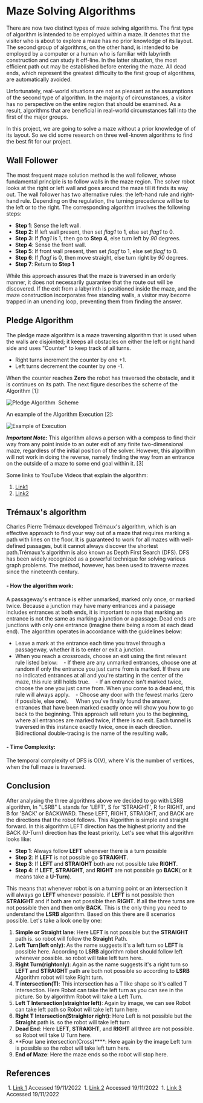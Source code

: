 # Maze Solving Algorithms
There are now two distinct types of maze solving algorithms. The first type of algorithm is intended to be employed within a maze. It denotes that the visitor who is about to explore a maze has no prior knowledge of its layout. The second group of algorithms, on the other hand, is intended to be employed by a computer or a human who is familiar with labyrinth construction and can study it off-line.
In the latter situation, the most efficient path out may be established before entering the maze. All dead ends, which represent the greatest difficulty to the first group of algorithms, are automatically avoided.

Unfortunately, real-world situations are not as pleasant as the assumptions of the second type of algorithm. In the majority of circumstances, a visitor has no perspective on the entire region that should be examined. As a result, algorithms that are beneficial in real-world circumstances fall into the first of the major groups.

In this project, we are going to solve a maze without a prior knowledge of of its layout. So we did some research on three well-known algorithms to find the best fit for our project.

## Wall Follower
The most frequent maze solution method is the wall follower, whose fundamental principle is to follow walls in the maze region. The solver robot looks at the right or left wall and goes around the maze till it finds its way out. The wall follower has two alternative rules: the left-hand rule and right-hand rule. Depending on the regulation, the turning precedence will be to the left or to the right.
The corresponding algorithm involves the following steps:
- **Step 1**: Sense the left wall.
- **Step 2**: If left wall present, then set _flag1_ to 1, else set
_flag1_ to 0.
- **Step 3**: If _flag1_ is 1, then go to **Step 4**, else turn left by *90* degrees.
- **Step 4**: Sense the front wall.
- **Step 5**: If front wall present, then set _flagf_ to 1, else set
_flagf_ to 0.
- **Step 6**: If _flagf_ is 0, then move straight, else turn right by *90* degrees.
- **Step 7**: Return to **Step 1**

While this approach assures that the maze is traversed in an orderly manner, it does not necessarily guarantee that the route out will be discovered. If the exit from a labyrinth is positioned inside the maze, and the maze construction incorporates free standing walls, a visitor may become trapped in an unending loop, preventing them from finding the answer.

## Pledge Algorithm
The pledge maze algorithm is a maze traversing algorithm that is used when the walls are disjointed; it keeps all obstacles on either the left or right hand side and uses "Counter" to keep track of all turns.
* Right turns increment the counter by one +1.
* Left turns decrement the counter by one -1.

When the counter reaches **Zero** the robot has traversed the obstacle, and it is continues on its path.
The next figure describes the scheme of the Algorithm [1]:

![Pledge Algorithm 
Scheme](https://www.researchgate.net/profile/Krzysztof-Cetnarowicz/publication/220855794/figure/fig1/AS:649286383566856@1531813345936/Pledge-algorithm-A-Left-or-Right-Hand-side_W640.jpg)

An example of the Algorithm Execution [2]:

![Example of Execution](https://www.researchgate.net/profile/Nageswara-Rao-8/publication/2377958/figure/fig3/AS:652608557555713@1532605413576/Execution-of-Pledge-algorithm.png)

***Important Note:*** This algorithm allows a person with a compass to find their way from any point inside to an outer exit of any finite two-dimensional maze, regardless of the initial position of the solver. However, this algorithm will not work in doing the reverse, namely finding the way from an entrance on the outside of a maze to some end goal within it. [3]

Some links to YouTube Videos that explain the algorithm:

1. [Link1](https://www.youtube.com/watch?v=_KxAMV-2tKU)
1. [Link2](https://www.youtube.com/watch?v=6da4ZbJlphw)
 
 
## Trémaux's algorithm
Charles Pierre Trémaux developed Trémaux's algorithm, which is an effective approach to find your way out of a maze that requires marking a path with lines on the floor. It is guaranteed to work for all mazes with well-defined passages, but it cannot always discover the shortest path.Trémaux's algorithm is also known as Depth First Search (DFS). DFS has been widely recognized as a powerful technique for solving various graph problems. The method, however, has been used to traverse mazes since the nineteenth century.
#### - How the algorithm work:
A passageway's entrance is either unmarked, marked only once, or marked twice. Because a junction may have many entrances and a passage includes entrances at both ends, it is important to note that marking an entrance is not the same as marking a junction or a passage. Dead ends are junctions with only one entrance (imagine there being a room at each dead end). The algorithm operates in accordance with the guidelines below:
- Leave a mark at the entrance each time you travel through a passageway, whether it is to enter or exit a junction.
- When you reach a crossroads, choose an exit using the first relevant rule listed below:
   - If there are any unmarked entrances, choose one at random if only the entrance you just came from is marked. If there are no indicated entrances at all and you're starting in the center of the maze, this rule still holds true.
   - If an entrance isn't marked twice, choose the one you just came from. When you come to a dead end, this rule will always apply.
   - Choose any door with the fewest marks (zero if possible, else one).
   
When you've finally found the answer, entrances that have been marked exactly once will show you how to go back to the beginning. This approach will return you to the beginning, where all entrances are marked twice, if there is no exit. Each tunnel is traversed in this instance exactly twice, once in each direction. Bidirectional double-tracing is the name of the resulting walk.

#### - Time Complexity:
The temporal complexity of DFS is O(V), where V is the number of vertices, when the full maze is traversed.

## Conclusion 
After analysing the three algorithms above we decided to go with LSRB algorithm,  In "LSRB" L stands for 'LEFT', S for 'STRAIGHT', R for RIGHT, and B for 'BACK' or BACKWARD. These LEFT, RIGHT, STRAIGHT, and BACK are the directions that the robot follows. This Algorithm is simple and straight forward. In this algorithm LEFT direction has the highest priority and the BACK (U-Turn) direction has the least priority. Let's see what this algorithm looks like:
- **Step 1**: Always follow **LEFT** whenever there is a turn possible
- **Step 2**: If **LEFT** is not possible go **STRAIGHT**.
- **Step 3**: If **LEFT** and **STRAIGHT** both are not possible take **RIGHT**.
- **Step 4**: if **LEFT**, **STRAIGHT**, and **RIGHT** are not possible go **BACK**( or it means take a **U-Turn**).

This means that whenever robot is on a turning point or an intersection it will always go **LEFT** whenever possible. if **LEFT** is not possible then **STRAIGHT** and if both are not possible then **RIGHT**. If all the three turns are not possible then and then only **BACK**. This is the only thing you need to understand the **LSRB** algorithm. Based on this there are 8 scenarios possible. Let's take a look one by one:

1. **Simple or Straight lane**: Here **LEFT** is not possible but the **STRAIGHT** path is. so robot will follow the **Straight** Path.
2. **Left Turn(left only)**: As the name suggests it's a left turn so **LEFT** is possible here. According to **LSRB** algorithm robot should follow left whenever possible. so robot will take left turn here.
3. **Right Turn(rightonly)**: Again as the name suggests it's a right turn so **LEFT** and **STRAIGHT** path are both not possible so according to **LSRB** Algorithm robot will take Right turn.
4. **T intersection(T)**: This intersection has a T like shape so it's called T intersection. Here Robot can take the left turn as you can see in the picture. So by algorithm Robot will take a Left Turn.
5. **Left T Intersection(straightor left)**: Again by image, we can see Robot can take left path so Robot will take left turn here.
6. **Right T Intersection(Straightor right)**: Here Left is not possible but the **Straight** path is. so the robot will take left turn
7. **Dead End**: Here **LEFT**, **STRAIGHT**, and **RIGHT** all three are not possible. so Robot will take U Turn here.
8. **Four lane intersection(Cross)****: Here again by the image Left turn is possible so the robot will take left turn here.
9. **End of Maze**: Here the maze ends so the robot will stop here.

## References
 1. [Link 1](https://www.researchgate.net/publication/220855794_From_Algorithm_to_Agent/figures) Accessed 19/11/2022
 1. [Link 2](https://www.researchgate.net/publication/2377958_Robot_Navigation_in_Unknown_Terrains_Introductory_Survey_of_Non-Heuristic_Algorithms/figures?lo=1) Accessed 19/11/2022
 1. [Link 3](https://en.m.wikipedia.org/wiki/Maze-solving_algorithm?fbclid=IwAR0ksshjpM7Vob-W-Kd9GWlmo4l6kpmZLtCUSvDcK_eifCKcc6PLHndjVWI) Accessed 19/11/2022